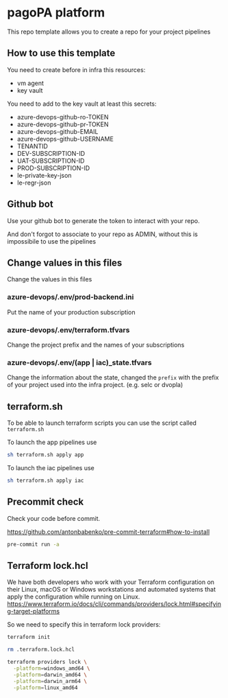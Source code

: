 # pagoPA platform

This repo template allows you to create a repo for your project pipelines

## How to use this template

You need to create before in infra this resources:

* vm agent
* key vault

You need to add to the key vault at least this secrets:

* azure-devops-github-ro-TOKEN
* azure-devops-github-pr-TOKEN
* azure-devops-github-EMAIL
* azure-devops-github-USERNAME
* TENANTID
* DEV-SUBSCRIPTION-ID
* UAT-SUBSCRIPTION-ID
* PROD-SUBSCRIPTION-ID
* le-private-key-json
* le-regr-json

## Github bot

Use your github bot to generate the token to interact with your repo.

And don't forgot to associate to your repo as ADMIN, without this is impossibile to use the pipelines

## Change values in this files

Change the values in this files

### azure-devops/.env/prod-backend.ini

Put the name of your production subscription

### azure-devops/.env/terraform.tfvars

Change the project prefix and the names of your subscriptions

### azure-devops/.env/(app | iac)_state.tfvars

Change the information about the state, changed the `prefix` with the prefix of your project used into the infra project.
(e.g. selc or dvopla)

## terraform.sh

To be able to launch terraform scripts you can use the script called `terraform.sh`

To launch the app pipelines use

```sh
sh terraform.sh apply app
```

To launch the iac pipelines use

```sh
sh terraform.sh apply iac
```

## Precommit check

Check your code before commit.

<https://github.com/antonbabenko/pre-commit-terraform#how-to-install>

```sh
pre-commit run -a
```

## Terraform lock.hcl

We have both developers who work with your Terraform configuration on their Linux, macOS or Windows workstations and automated systems that apply the configuration while running on Linux.
<https://www.terraform.io/docs/cli/commands/providers/lock.html#specifying-target-platforms>

So we need to specify this in terraform lock providers:

```sh
terraform init

rm .terraform.lock.hcl

terraform providers lock \
  -platform=windows_amd64 \
  -platform=darwin_amd64 \
  -platform=darwin_arm64 \
  -platform=linux_amd64
```
